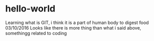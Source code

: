 # hello-world
Learning what is GIT, i think it is a part of human body to digest food 03/10/2016
Looks like there is more thing than what i said above, somethingg related to coding
